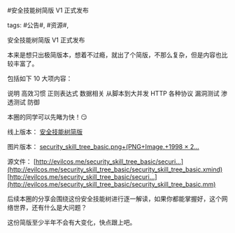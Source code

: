 #安全技能树简版 V1 正式发布

tags: #公告#, #资源#, 

安全技能树简版 V1 正式发布

本来是想只出极简版本，想着不过瘾，就出了个简版，不那么复杂，但是内容也比较丰富了。

包括如下 10 大项内容：

说明
高效习惯
正则表达式
数据相关
从脚本到大并发
HTTP
各种协议
漏洞测试
渗透测试
防御

本圈的同学可以先睹为快！😏

线上版本：
[安全技能树简版](http://evilcos.me/security_skill_tree_basic/index.html)

图片版本：
[security_skill_tree_basic.png+(PNG+Image,+1998 × 2...](http://evilcos.me/security_skill_tree_basic/security_skill_tree_basic.png)

源文件：
[http://evilcos.me/security_skill_tree_basic/securi...](http://evilcos.me/security_skill_tree_basic/security_skill_tree_basic.xmind)
[http://evilcos.me/security_skill_tree_basic/securi...](http://evilcos.me/security_skill_tree_basic/security_skill_tree_basic.mm)

后续本圈的分享会围绕这份安全技能树进行逐一解读，如果你都能掌握好，这个网络世界，还有什么是大问题？

这份简版至少半年不会有大变化，快点跟上吧。

[comment]: <> (topic_id:15281582442542)

[comment]: <> (create_time:2017-06-05T10:17:14.352+0800)

[comment]: <> (topic_type:talk)

[comment]: <> (owner:781244882_余弦)

